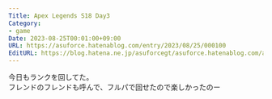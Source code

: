```yaml
---
Title: Apex Legends S18 Day3
Category:
- game
Date: 2023-08-25T00:01:00+09:00
URL: https://asuforce.hatenablog.com/entry/2023/08/25/000100
EditURL: https://blog.hatena.ne.jp/asuforcegt/asuforce.hatenablog.com/atom/entry/820878482961903393
---
```


今日もランクを回してた。  
フレンドのフレンドも呼んで、フルパで回せたので楽しかったのー
